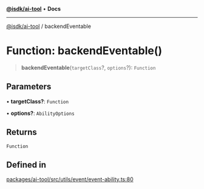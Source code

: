 [**@isdk/ai-tool**](../README.md) • **Docs**

***

[@isdk/ai-tool](../globals.md) / backendEventable

# Function: backendEventable()

> **backendEventable**(`targetClass`?, `options`?): `Function`

## Parameters

• **targetClass?**: `Function`

• **options?**: `AbilityOptions`

## Returns

`Function`

## Defined in

[packages/ai-tool/src/utils/event/event-ability.ts:80](https://github.com/isdk/ai-tool.js/blob/e324043799402aa2caa41711a9168487ab85c166/src/utils/event/event-ability.ts#L80)
